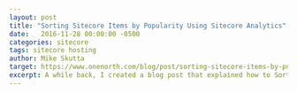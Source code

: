 ```yaml
---
layout: post
title: "Sorting Sitecore Items by Popularity Using Sitecore Analytics"
date:   2016-11-28 00:00:00 -0500
categories: sitecore
tags: sitecore hosting
author: Mike Skutta
target: https://www.onenorth.com/blog/post/sorting-sitecore-items-by-popularity-using-sitecore-analytics
excerpt: A while back, I created a blog post that explained how to Sort Sitecore Items by Popularity using Google Analytics. In this post, I will explain how to achieve the same goal using xDB. As a quick recap, clients may have a requirement to sort Sitecore items by Most Viewed. In many instances, Sitecore Analytics and xDB are already being used to track analytics information.  We should be able to retrieve the data we need from xDB as well as the reporting database. There may be alternate ways to retrieve the data from xDB and the reporting database.  I am going to take the route that includes adding a Page Event and a custom Fact Table, demonstrating how they function.
---
```

